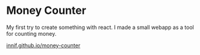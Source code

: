 # Money Counter
My first try to create something with react. I made a small webapp as a tool for counting money.

[innif.github.io/money-counter](http://innif.github.io/money-counter)